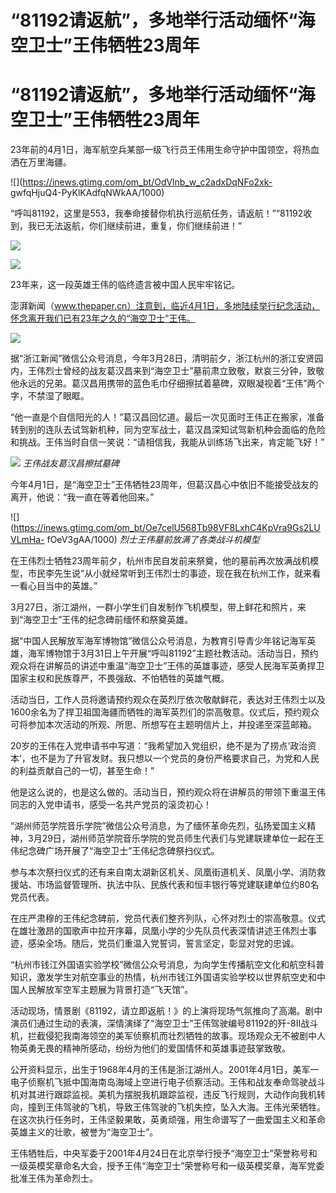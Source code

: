 # “81192请返航”，多地举行活动缅怀“海空卫士”王伟牺牲23周年

# “81192请返航”，多地举行活动缅怀“海空卫士”王伟牺牲23周年

23年前的4月1日，海军航空兵某部一级飞行员王伟用生命守护中国领空，将热血洒在万里海疆。

![](https://inews.gtimg.com/om_bt/OdVlnb_w_c2adxDqNFo2xk-
gwfqHjuQ4-PyKlKAdfqNWkAA/1000)

“呼叫81192，这里是553，我奉命接替你机执行巡航任务，请返航！”“81192收到，我已无法返航，你们继续前进，重复，你们继续前进！”

![](https://inews.gtimg.com/om_bt/GgnlG-k2VJtjkr1e_au2AIyQGhAYrppxxTk235EfrN1TEAA/0)

![](https://inews.gtimg.com/om_bt/OVWrVTUhkMCqO6bBaXk5tBnEKyJtIzzgmH2cPDj5Ft3N4AA/1000)

23年来，这一段英雄王伟的临终遗言被中国人民牢牢铭记。

澎湃新闻（www.thepaper.cn）注意到，临近4月1日，多地陆续举行纪念活动，怀念离开我们已有23年之久的“海空卫士”王伟。

![](https://inews.gtimg.com/om_bt/OQlN93hY3xku1hbzvLYbVWyLeZFlo0B28SRuY0-FVu3MAAA/1000)

据“浙江新闻”微信公众号消息，今年3月28日，清明前夕，浙江杭州的浙江安贤园内，王伟烈士曾经的战友葛汉昌来到“海空卫士”墓前肃立致敬，默哀三分钟，致敬他永远的兄弟。葛汉昌用携带的蓝色毛巾仔细擦拭着墓碑，双眼凝视着“王伟”两个字，不禁湿了眼眶。

“他一直是个自信阳光的人！”葛汉昌回忆道。最后一次见面时王伟正在搬家，准备转到别的连队去试驾新机种，同为空军战士，葛汉昌深知试驾新机种会面临的危险和挑战。王伟当时自信一笑说：“请相信我，我能从训练场飞出来，肯定能飞好！”

![](https://inews.gtimg.com/om_bt/OmLgP0gDfXL2qWIBrKq1w5638nBs6bMEA31ALBVAvM-1oAA/1000)
_王伟战友葛汉昌擦拭墓碑_

今年4月1日，是“海空卫士”王伟牺牲23周年，但葛汉昌心中依旧不能接受战友的离开，他说：“我一直在等着他回来。”

![](https://inews.gtimg.com/om_bt/Oe7celU568Tb98VF8LxhC4KpVra9Gs2LUVLmHa-
fOeV3gAA/1000) _烈士王伟墓前放满了各类战斗机模型_

在王伟烈士牺牲23周年前夕，杭州市民自发前来祭奠，他的墓前再次放满战机模型，市民李先生说“从小就经常听到王伟烈士的事迹，现在我在杭州工作，就来看一看心目当中的英雄。”

3月27日，浙江湖州，一群小学生们自发制作飞机模型，带上鲜花和照片，来到“海空卫士”王伟的纪念碑前缅怀和祭奠英雄。

据“中国人民解放军海军博物馆”微信公众号消息，为教育引导青少年铭记海军英雄，海军博物馆于3月31日上午开展“呼叫81192”主题社教活动。活动当日，预约观众将在讲解员的讲述中重温“海空卫士”王伟的英雄事迹，感受人民海军英勇捍卫国家主权和民族尊严，不畏强敌、不怕牺牲的英雄气概。

活动当日，工作人员将邀请预约观众在英烈厅依次敬献鲜花，表达对王伟烈士以及1600余名为了捍卫祖国海疆而牺牲的海军英烈们的崇高敬意。仪式后，预约观众可将参加本次活动的所观、所思、所想写在主题明信片上，并投递至深蓝邮箱。

20岁的王伟在入党申请书中写道：“我希望加入党组织，绝不是为了捞点‘政治资本’，也不是为了升官发财。我只想以一个党员的身份严格要求自己，为党和人民的利益贡献自己的一切，甚至生命！”

他是这么说的，也是这么做的。活动当日，预约观众将在讲解员的带领下重温王伟同志的入党申请书，感受一名共产党员的滚烫初心！

“湖州师范学院音乐学院”微信公众号消息，为了缅怀革命先烈，弘扬爱国主义精神，3月29日，湖州师范学院音乐学院的党员师生代表们与党建联建单位一起在王伟纪念碑广场开展了“海空卫士”王伟纪念碑祭扫仪式。

参与本次祭扫仪式的还有来自南太湖新区机关、凤凰街道机关、凤凰小学、消防救援站、市场监督管理所、执法中队、民族代表和恒丰银行等党建联建单位约80名党员代表。

在庄严肃穆的王伟纪念碑前，党员代表们整齐列队，心怀对烈士的崇高敬意。仪式在雄壮激昂的国歌声中拉开序幕，凤凰小学的少先队员代表深情讲述王伟烈士事迹，感染全场。随后，党员们重温入党誓词，誓言坚定，彰显对党的忠诚。

“杭州市钱江外国语实验学校”微信公众号消息，为向学生传播航空文化和航空科普知识，激发学生对航空事业的热情，杭州市钱江外国语实验学校以世界航空史和中国人民解放军空军主题展为背景打造“飞天馆”。

活动现场，情景剧《81192，请立即返航！》的上演将现场气氛推向了高潮。剧中演员们通过生动的表演，深情演绎了“海空卫士”王伟驾驶编号81192的歼-8II战斗机，拦截侵犯我南海领空的美军侦察机而壮烈牺牲的故事。现场观众无不被剧中人物英勇无畏的精神所感动，纷纷为他们的爱国情怀和英雄事迹鼓掌致敬。

公开资料显示，出生于1968年4月的王伟是浙江湖州人。2001年4月1日，美军一电子侦察机飞抵中国海南岛海域上空进行电子侦察活动。王伟和战友奉命驾驶战斗机对其进行跟踪监视。美机为摆脱我机跟踪监视，违反飞行规则，大动作向我机转向，撞到王伟驾驶的飞机，导致王伟驾驶的飞机失控，坠入大海。王伟光荣牺牲。在这次执行任务时，王伟坚毅果敢，英勇顽强，用生命谱写了一曲爱国主义和革命英雄主义的壮歌，被誉为“海空卫士”。

王伟牺牲后，中央军委于2001年4月24日在北京举行授予“海空卫士”荣誉称号和一级英模奖章命名大会，授予王伟“海空卫士”荣誉称号和一级英模奖章，海军党委批准王伟为革命烈士。

